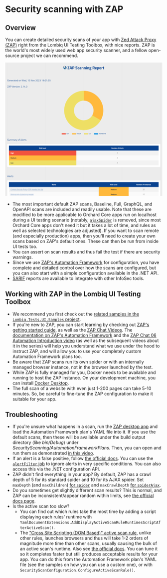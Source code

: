 # Security scanning with ZAP

## Overview

You can create detailed security scans of your app with [Zed Attack Proxy (ZAP)](https://www.zaproxy.org/) right from the Lombiq UI Testing Toolbox, with nice reports. ZAP is the world's most widely used web app security scanner, and a fellow open-source project we can recommend.

![Sample ZAP security scan report](Attachments/ZapReportScreenshot.png)

- The most important default ZAP scans, Baseline, Full, GraphQL, and OpenAPI scans are included and readily usable. Note that these are modified to be more applicable to Orchard Core apps run on localhost during a UI testing scenario (notably, [`ajaxSpider`](https://www.zaproxy.org/docs/desktop/addons/ajax-spider/automation/) is removed, since most Orchard Core apps don't need it but it takes a lot of time, and rules as well as selected technologies are adjusted). If you want to scan remote (and especially production) apps, then you'll need to create your own scans based on ZAP's default ones. These can then be run from inside UI tests too.
- You can assert on scan results and thus fail the test if there are security warnings.
- Since we use [ZAP's Automation Framework](https://www.zaproxy.org/docs/automate/automation-framework/) for configuration, you have complete and detailed control over how the scans are configured, but you can also start with a simple configuration available in the .NET API.
- [SARIF](https://sarifweb.azurewebsites.net/) reports are available to integrate with other InfoSec tools.

## Working with ZAP in the Lombiq UI Testing Toolbox

- We recommend you first check out the [related samples in the `Lombiq.Tests.UI.Samples` project](../../Lombiq.Tests.UI.Samples/Tests/SecurityScanningTests.cs).
- If you're new to ZAP, you can start learning by checking out [ZAP's getting started guide](https://www.zaproxy.org/getting-started/), as well as the [ZAP Chat Videos](https://www.zaproxy.org/zap-chat/). The [documentation on ZAP's Automation Framework](https://www.zaproxy.org/docs/automate/automation-framework/) and the [ZAP Chat 06 Automation Introduction video](https://www.youtube.com/watch?v=PnCbIAnauD8) (as well as the subsequent videos about it in the series) will help you understand what we use under the hood to instruct ZAP, and will allow you to use your completely custom Automation Framework plans too.
- Be aware that ZAP scans run its own spider or with an internally managed browser instance, not in the browser launched by the test.
- While ZAP is fully managed for you, Docker needs to be available and running to host the ZAP instance. On your development machine, you can install [Docker Desktop](https://www.docker.com/products/docker-desktop/).
- The full scan of a website with even just 1-200 pages can take 5-10 minutes. So, be careful to fine-tune the ZAP configuration to make it suitable for your app.

## Troubleshooting

- If you're unsure what happens in a scan, run the [ZAP desktop app](https://www.zaproxy.org/download/) and load the Automation Framework plan's YAML file into it. If you use the default scans, then these will be available under the build output directory (like _bin/Debug_) under _SecurityScanning/AutomationFrameworkPlans_. Then, you can open and run them as demonstrated [in this video](https://youtu.be/PnCbIAnauD8?si=u0vi63Uvv9wZINzb&t=1173).
- If an alert is a false positive, follow [the official docs](https://www.zaproxy.org/faq/how-do-i-handle-a-false-positive/). You can use the [`alertFilter` job](https://www.zaproxy.org/docs/desktop/addons/alert-filters/automation/) to ignore alerts in very specific conditions. You can also access this via the .NET configuration API.
- ZAP didn't find everything in your app? By default, ZAP has a crawl depth of 5 for its standard spider and 10 for its AJAX spider. Set `maxDepth` (and `maxChildren`) [for `spider`](https://www.zaproxy.org/docs/desktop/addons/automation-framework/job-spider/) and `maxCrawlDepth` [for `spiderAjax`](https://www.zaproxy.org/docs/desktop/addons/ajax-spider/automation/).
- Do you sometimes get slightly different scan results? This is normal, and ZAP can be inconsistent/appear random within limits, see [the official docs page](https://www.zaproxy.org/faq/why-can-zap-scans-be-inconsistent/).
- Is the active scan too slow?
   - You can find out which rules take the most time by adding a script displaying each rules' runtime with `YamlDocumentExtensions.AddDisplayActiveScanRuleRuntimesScriptAfterActiveScan()`.
   - The ["Cross Site Scripting (DOM Based)" active scan rule](https://www.zaproxy.org/docs/desktop/addons/dom-xss-active-scan-rule/), unlike other rules, launches browsers and thus will take 1-2 orders of magnitude more time than other scans, usually causing the bulk of an active scan's runtime. Also see [the official docs](https://www.zaproxy.org/docs/desktop/addons/dom-xss-active-scan-rule/). You can tune it so it completes faster but still produces acceptable results for your app. You can do this from the Automation Framework plan's YAML file (see the samples on how you can use a custom one), or with `SecurityScanConfiguration.ConfigureActiveScanRule()`.
